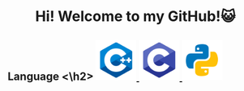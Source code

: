 <h1 align = "center"> Hi! Welcome to my GitHub!😺 </h1>
<h2> Language <\h2>
<a href="https://www.w3schools.com/cpp/" target="_blank"> <img src="image/cplusplus.svg" alt="cplusplus" width="80" height="80" /> </a>
<a href="https://www.w3schools.com/cpp/" target="_blank"> <img src="image/c.svg" alt="cplusplus" width="80" height="80"/> </a>
<a href="https://www.w3schools.com/cpp/" target="_blank"> <img src="image/python.svg" alt="cplusplus" width="80" height="80"/> </a>

